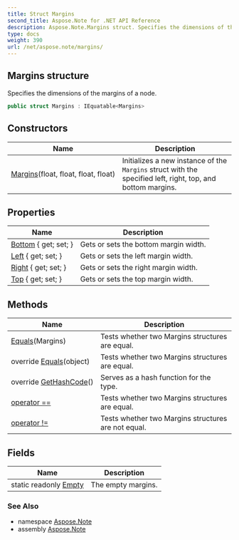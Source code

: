 ```yaml
---
title: Struct Margins
second_title: Aspose.Note for .NET API Reference
description: Aspose.Note.Margins struct. Specifies the dimensions of the margins of a node
type: docs
weight: 390
url: /net/aspose.note/margins/
---
```

## Margins structure

Specifies the dimensions of the margins of a node.

```csharp
public struct Margins : IEquatable<Margins>
```

## Constructors

| Name | Description |
| --- | --- |
| [Margins](margins/)(float, float, float, float) | Initializes a new instance of the `Margins` struct with the specified left, right, top, and bottom margins. |

## Properties

| Name | Description |
| --- | --- |
| [Bottom](../../aspose.note/margins/bottom/) { get; set; } | Gets or sets the bottom margin width. |
| [Left](../../aspose.note/margins/left/) { get; set; } | Gets or sets the left margin width. |
| [Right](../../aspose.note/margins/right/) { get; set; } | Gets or sets the right margin width. |
| [Top](../../aspose.note/margins/top/) { get; set; } | Gets or sets the top margin width. |

## Methods

| Name | Description |
| --- | --- |
| [Equals](../../aspose.note/margins/equals/#equals)(Margins) | Tests whether two Margins structures are equal. |
| override [Equals](../../aspose.note/margins/equals/#equals_1)(object) | Tests whether two Margins structures are equal. |
| override [GetHashCode](../../aspose.note/margins/gethashcode/)() | Serves as a hash function for the type. |
| [operator ==](../../aspose.note/margins/op_equality/) | Tests whether two Margins structures are equal. |
| [operator !=](../../aspose.note/margins/op_inequality/) | Tests whether two Margins structures are not equal. |

## Fields

| Name | Description |
| --- | --- |
| static readonly [Empty](../../aspose.note/margins/empty/) | The empty margins. |

### See Also

* namespace [Aspose.Note](../../aspose.note/)
* assembly [Aspose.Note](../../)


